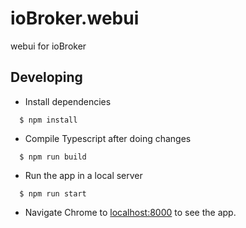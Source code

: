 # ioBroker.webui

webui for ioBroker

## Developing

  * Install dependencies
```
  $ npm install
```

  * Compile Typescript after doing changes
```
  $ npm run build
```

  * Run the app in a local server
```
  $ npm run start
```

  * Navigate Chrome to [localhost:8000]() to see the app.
